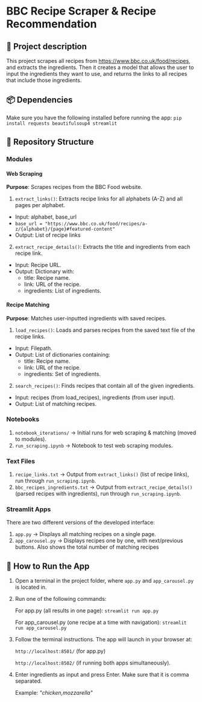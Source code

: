 # BBC Recipe Scraper & Recipe Recommendation

## 📄 Project description
This project scrapes all recipes from https://www.bbc.co.uk/food/recipes, and extracts the ingredients. Then it creates a model that allows the user to input the ingredients they want to use, and returns the links to all recipes that include those ingredients.

## 📦 Dependencies
Make sure you have the following installed before running the app:
```pip install requests beautifulsoup4 streamlit```

## 📁 Repository Structure
### Modules
#### Web Scraping
**Purpose**: Scrapes recipes from the BBC Food website.
  1. ```extract_links()```: Extracts recipe links for all alphabets (A-Z) and all pages per alphabet.
  - Input: alphabet, base_url
  - ```base_url = "https://www.bbc.co.uk/food/recipes/a-z/{alphabet}/{page}#featured-content"```
  - Output: List of recipe links
  
  2. ```extract_recipe_details()```: Extracts the title and ingredients from each recipe link.
  - Input: Recipe URL.
  - Output: Dictionary with:
      - title: Recipe name.
      - link: URL of the recipe.
      - ingredients: List of ingredients.
 
#### Recipe Matching
**Purpose**: Matches user-inputted ingredients with saved recipes.
   1. ```load_recipes()```: Loads and parses recipes from the saved text file of the recipe links.
   - Input: Filepath.
   - Output: List of dictionaries containing:
       - title: Recipe name.
       - link: URL of the recipe.
       - ingredients: Set of ingredients.
   2. ```search_recipes()```: Finds recipes that contain all of the given ingredients.
   - Input: recipes (from load_recipes), ingredients (from user input).
   - Output: List of matching recipes.

### Notebooks
1. ```notebook_iterations/``` → Initial runs for web scraping & matching (moved to modules).
2. ```run_scraping.ipynb``` → Notebook to test web scraping modules.

### Text Files
1. ```recipe_links.txt``` → Output from ```extract_links()``` (list of recipe links), run through ```run_scraping.ipynb```.
2. ```bbc_recipes_ingredients.txt``` → Output from ```extract_recipe_details()``` (parsed recipes with ingredients), run through ```run_scraping.ipynb```.

### Streamlit Apps
There are two different versions of the developed interface:
1. ```app.py``` → Displays all matching recipes on a single page.
2. ```app_carousel.py``` → Displays recipes one by one, with next/previous buttons. Also shows the total number of matching recipes


## 🚀 How to Run the App
1. Open a terminal in the project folder, where ```app.py``` and ```app_carousel.py``` is located in.
2. Run one of the following commands:

   For app.py (all results in one page): ```streamlit run app.py```

   For app_carousel.py (one recipe at a time with navigation): ```streamlit run app_carousel.py```
3. Follow the terminal instructions. The app will launch in your browser at:

   ```http://localhost:8501/``` (for app.py)

   ```http://localhost:8502/``` (if running both apps simultaneously).
4. Enter ingredients as input and press Enter. Make sure that it is comma separated.

   Example: _"chicken,mozzarella"_

